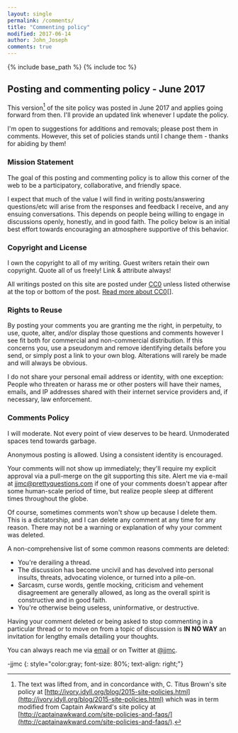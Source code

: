 ```yaml
---
layout: single
permalink: /comments/
title: "Commenting policy"
modified: 2017-06-14
author: John_Joseph
comments: true
---
```


{% include base_path %}
{% include toc %}

## Posting and commenting policy - June 2017

This version[^cite]  of the site policy was posted in June 2017 and applies going forward from then. I'll provide an updated link whenever I update the policy.


I'm open to suggestions for additions and removals; please post them in comments. However, this set of policies stands until I change them - thanks for abiding by them!

### Mission Statement

The goal of this posting and commenting policy is to allow this corner of the web to be a  participatory, collaborative, and friendly space.

I expect that much of the value I will find in writing posts/answering questions/etc will arise from the responses and feedback I receive, and any ensuing conversations. This depends on people being willing to engage in discussions openly, honestly, and in good faith. The policy below is an initial best effort towards encouraging an atmosphere supportive of this behavior.

### Copyright and License

I own the copyright to all of my writing. Guest writers retain their own copyright. Quote all of us freely! Link & attribute always!

All writings posted on this site are posted under [CC0](http://creativecommons.org/publicdomain/zero/1.0/legalcode.txt) unless listed otherwise at the top or bottom of the post. [Read more about CC0](https://creativecommons.org/about/cc0)[].

### Rights to Reuse

By posting your comments you are granting me the right, in perpetuity, to use, quote, alter, and/or display those questions and comments however I see fit both for commercial and non-commercial distribution. If this concerns you, use a pseudonym and remove identifying details before you send, or simply post a link to your own blog. Alterations will rarely be made and will always be obvious.

I do not share your personal email address or identity, with one exception: People who threaten or harass me or other posters will have their names, emails, and IP addresses shared with their internet service providers and, if necessary, law enforcement.

### Comments Policy

I will moderate. Not every point of view deserves to be heard. Unmoderated spaces tend towards garbage.

Anonymous posting is allowed. Using a consistent identity is encouraged.

Your comments will not show up immediately; they'll require my explicit approval via a pull-merge on the git supporting this site. Alert me via e-mail at [jjmc@prettyquestions.com](mailto:jjmc@prettyquestions.com) if one of your comments doesn't appear after some human-scale period of time, but realize people sleep at different times throughout the globe.

Of course, sometimes comments won't show up because I delete them. This is a dictatorship, and I can delete any comment at any time for any reason. There may not be a warning or explanation of why your comment was deleted.

A non-comprehensive list of some common reasons comments are deleted:

 * You're derailing a thread.
 * The discussion has become uncivil and has devolved into personal insults, threats, advocating violence, or turned into a pile-on.
 * Sarcasm, curse words, gentle mocking, criticism and vehement disagreement are generally allowed, as long as the overall spirit is constructive and in good faith.
 * You're otherwise being useless, uninformative, or destructive.

Having your comment deleted or being asked to stop commenting in a particular thread or to move on from a topic of discussion is **IN NO WAY** an invitation for lengthy emails detailing your thoughts.

You can always reach me via [email](mailto:jjmc@prettyquestions.com) or on Twitter at [@jjmc](http://www.twitter.com/jjmc).

-jjmc
{: style="color:gray; font-size: 80%; text-align: right;"}

[^cite]: The text was lifted from, and in concordance with, C. Titus Brown's site policy at [http://ivory.idyll.org/blog/2015-site-policies.html](http://ivory.idyll.org/blog/2015-site-policies.html) which was in term modified from Captain Awkward's site policy at [http://captainawkward.com/site-policies-and-faqs/](http://captainawkward.com/site-policies-and-faqs/).
